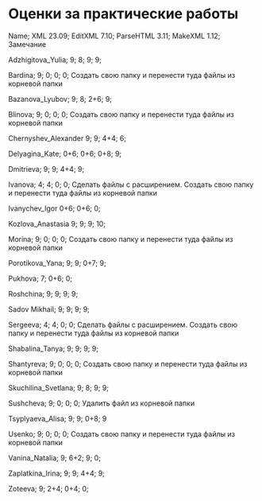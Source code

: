 # Оценки за практические работы

Name;	XML 23.09;	EditXML 7.10;	ParseHTML 3.11;	MakeXML 1.12;	Замечание

Adzhigitova_Yulia;	9;	8;	9;	9;

Bardina;	9;	0;	0;	0; Создать свою папку и перенести туда файлы из корневой папки

Bazanova_Lyubov;	9;	8;	2+6;	9;

Blinova;	9;	0;	0;	0; Создать свою папку и перенести туда файлы из корневой папки

Chernyshev_Alexander 9; 9; 4+4; 6;

Delyagina_Kate;	0+6; 0+6; 0+8;	9;

Dmitrieva; 	9;	9;	4+4;	9;

Ivanova;	4;	4; 0;	0; Сделать файлы с расширением. Создать свою папку и перенести туда файлы из корневой папки

Ivanychev_Igor 	0+6; 0+6; 0;

Kozlova_Anastasia	9;	9;	9;	10;

Morina;	9;	0;	0; 0; Создать свою папку и перенести туда файлы из корневой папки

Porotikova_Yana;	9;	9;	0+7;	9;	

Pukhova;	7;	0+6;	0;

Roshchina;	9;	9;	9;	9;

Sadov Mikhail;	9;	9;	9;	9;

Sergeeva;	4;	4; 0;	0; Сделать файлы с расширением. Создать свою папку и перенести туда файлы из корневой папки

Shabalina_Tanya;	9;	9;	9;	9;

Shantyreva;	9;	0;	0; 0; Создать свою папку и перенести туда файлы из корневой папки

Skuchilina_Svetlana;	9;	8;	9;	9;

Sushcheva;	9;	0;	0; 0; Удалить файл из корневой папки

Tsyplyaeva_Alisa;	9;	9;	0+8;	9

Usenko;	9;	0;	0; 0; Создать свою папку и перенести туда файлы из корневой папки

Vanina_Natalia;	9;	6+2;	9;	0;

Zaplatkina_Irina;	9;	9;	4+4;	9;

Zoteeva;	9;	2+4;	0+4;	0;
